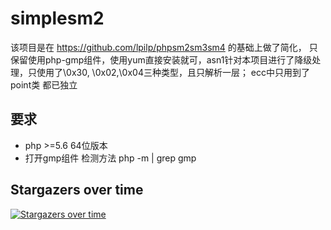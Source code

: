 # simplesm2
该项目是在 https://github.com/lpilp/phpsm2sm3sm4 的基础上做了简化， 只保留使用php-gmp组件，使用yum直接安装就可，asn1针对本项目进行了降级处理，只使用了\0x30, \0x02,\0x04三种类型，且只解析一层； ecc中只用到了point类 都已独立
## 要求
  * php >=5.6  64位版本
  * 打开gmp组件 检测方法  php -m | grep gmp 


## Stargazers over time
[![Stargazers over time](https://starchart.cc/oljc/arco-admin.svg?variant=adaptive)](https://starchart.cc/oljc/arco-admin)
